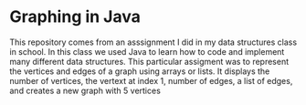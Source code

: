 # Graphing in Java

This repository comes from an asssignment I did in my data structures class in school.
In this class we used Java to learn how to code and implement many different data structures.
This particular assigment was to represent the vertices and edges of a graph using arrays or lists.
It displays the number of vertices, the vertext at index 1, number of edges, a list of edges, and creates a new graph with 5 vertices 
